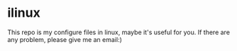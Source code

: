 ilinux
======

This repo is my configure files in linux, maybe it's useful for you.
If there are any problem, please give me an email:)
